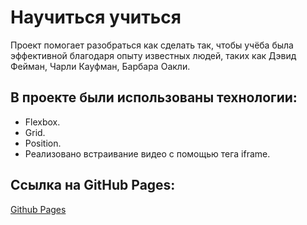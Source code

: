 # Научиться учиться

Проект помогает разобраться как сделать так, чтобы учёба была эффективной благодаря опыту известных людей, таких как Дэвид Фейман, Чарли Кауфман, Барбара Оакли.

## В проекте были использованы технологии:
- Flexbox.
- Grid.
- Position.
- Реализовано встраивание видео с помощью тега iframe.

## Ссылка на GitHub Pages:
[Github Pages](https://katokinawa.github.io/Tinkoff-test/index.html)
